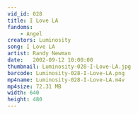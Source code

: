 ```yaml
---
vid_id: 028
title: I Love LA
fandoms:
    - Angel
creators: Luminosity
song: I Love LA
artist: Randy Newman
date:   2002-09-12 10:00:00
thumbnail: Luminosity-028-I-Love-LA.jpg
barcode: Luminosity-028-I-Love-LA.png
mp4name: Luminosity-028-I-Love-LA.m4v
mp4size: 72.31 MB
width: 640
height: 480
---
```



  